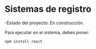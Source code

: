<h1>Sistemas de registro</h1>

-Estado del proyecto: En construcción.


Para ejecutar en el sistema, debes poner:

```npm install react```
